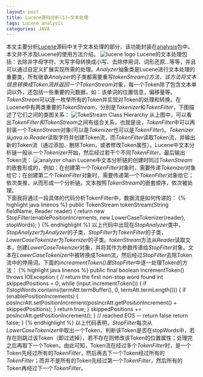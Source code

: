 ```yaml
---
layout: post
title: Lucene源码分析(1)—文本处理
tags: Lucene analysis
categories: JAVA
---
```

本文主要分析[Lucene](http://lucene.apache.org/)源码中关于文本处理的部分，该功能封装在[analysis](http://www.docjar.com/docs/api/org/apache/lucene/analysis/package-index.html)包中。本文并不涉及Lucene的使用方法介绍。
![lucene logo](/note/images/lucene_logo.png)
Lucene的文本处理包括：去除非字母字符、大写字母转换成小写、去除停用词、词形还原...等等，并且可以通过自定义扩展实现所需的处理。*Analyzer*抽象类是Lucene进行文本处理的重要类，所有继承*Analyzer*的子类都需要重写*tokenStream()*方法，该方法将文本信息转换成Token流并返回一个*TokenStream*对象，每一个Token除了包含文本单词以外，还包括一些重要的元数据，如：该单词的位置信息，偏移量等。*TokenStream*可以逐一枚举所有的Token并实现对Token的处理和转换。在Lucene中有两类重要的*TokenStream*，分别是*Tokenizer*和*TokenFilter*，下图描述了它们之间的类图关系：
![TokeStream Class Hierarchy](/note/images/tokenstream-class.png)
从上图中，可以看出*TokenFilter和TokenStream*之间有组合关系，也就是说，*TokenFilter*中可以再封装一个*TokenStream*对象(可以是*Tokenizer*也可以是*TokenFilter*)。*Tokenizer*从*java.io.Reader*读取字符并创建Token流，而*TokenFilter*读取Token流，并输出新的Token流（通过添加、删除Token，或者修改Token属性）。Lucene中文本分析链一般从一个*Tokenizer*开始，然后经过若干个不同*TokenFilter*，最后输出Token流：
![analyzer chain](/note/images/analyzer-chain.png)
Lucene中文本分析链的创建时同过*TokenStream*的嵌套形成的，例如：在创建第一个*TokenFilter*对象时，需要传递*Tokenizer*对象给它；在创建第二个*TokenFilter*对象时，需要传递第一个*TokenFilter*对象给它；依次类推，从而形成一个分析链。文本按照*TokenStream*的嵌套顺序，依次被处理。
<br>
下面我将通过一段具体的代码分析TokenFilter中，数据流是如何传递的：
{% highlight java linenos %}
public TokenStream tokenStream(String fieldName, Reader reader) {
  return new StopFilter(enablePositionIncrements, new LowerCaseTokenizer(reader), stopWords);
}
{% endhighlight %}
以上代码中出现在*StopAnalyzer*类中，*StopAnalyzer*为*Analyzer*的子类，*StopFilter*为*TokenFilter*的子类，*LowerCaseTokenizer*为*Tokenizer*的子类。*tokenStream*方法从*Reader*读取文本，创建*LowerCaseTokenizer*对象，并将其作为参数传递给*StopFilter*对象。文本在*LowerCaseTokenizer*中被转换成Token流，然后经过*StopFilter*去除Token流中的停用词。下面的*increamentToken()*是*StopFilter*中逐一处理Token的方法：
{% highlight java linenos %}
public final boolean incrementToken() throws IOException {
  // return the first non-stop word found
  int skippedPositions = 0;
  while (input.incrementToken()) {
    if (!stopWords.contains(termAtt.termBuffer(), 0, termAtt.termLength())) {
      if (enablePositionIncrements) {
        posIncrAtt.setPositionIncrement(posIncrAtt.getPositionIncrement() + skippedPositions);
      }
      return true;
    }
    skippedPositions += posIncrAtt.getPositionIncrement();
  }
  // reached EOS -- return false
  return false;
}
{% endhighlight %}
以上代码表明，*StopFilter*每次从*LowerCaseTokenizer*中取出一个Token，判断该Token是否在stopWords中，若存在则跳过该Token（即过滤掉），若不存在则修改该Token的位置属性；处理完之后再取下一个Token。由此可知，Token流在经过多个*TokenFilter*时，是一个Token先经过所有的*TokenFilter*，然后再去下一个Token经过所有的*TokenFilter*；而并不是所有的Token先经过第一个*TokenFilter*，然后所有的Token再经过下一个*TokenFilter*。